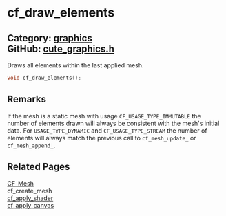 # cf_draw_elements

Category: [graphics](https://github.com/RandyGaul/cute_framework/blob/master/docs/api_reference?id=graphics)  
GitHub: [cute_graphics.h](https://github.com/RandyGaul/cute_framework/blob/master/include/cute_graphics.h)  
---

Draws all elements within the last applied mesh.

```cpp
void cf_draw_elements();
```

## Remarks

If the mesh is a static mesh with usage `CF_USAGE_TYPE_IMMUTABLE` the number of elements drawn will always be consistent with the mesh's
initial data. For `USAGE_TYPE_DYNAMIC` and `CF_USAGE_TYPE_STREAM` the number of elements will always match the previous call to
`cf_mesh_update_` or `cf_mesh_append_`.

## Related Pages

[CF_Mesh](https://github.com/RandyGaul/cute_framework/blob/master/docs/graphics/cf_mesh.md)  
cf_create_mesh  
[cf_apply_shader](https://github.com/RandyGaul/cute_framework/blob/master/docs/graphics/cf_apply_shader.md)  
[cf_apply_canvas](https://github.com/RandyGaul/cute_framework/blob/master/docs/graphics/cf_apply_canvas.md)  
